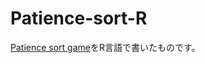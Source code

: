 Patience-sort-R
===============

[Patience sort game](http://en.wikipedia.org/wiki/Patience_sorting)をR言語で書いたものです。


